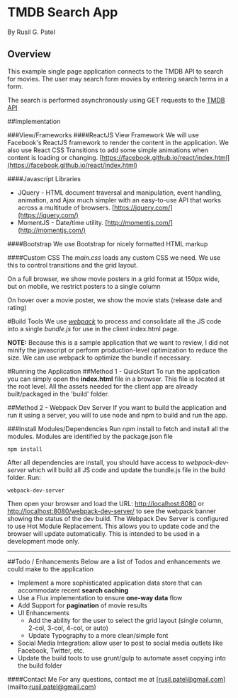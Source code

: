 TMDB Search App
===
By Rusil G. Patel
## Overview
This example single page application connects to the TMDB API to search for movies.  The user may search form movies by entering search terms in a form.

The search is performed asynchronously using GET requests to the [TMDB API](https://www.themoviedb.org/?language=en)

##Implementation

###View/Frameworks
####ReactJS View Framework
We will use Facebook's ReactJS framework to render the content in the application.  We also use React CSS Transitions to add some simple animations when content is loading or changing. [https://facebook.github.io/react/index.html](https://facebook.github.io/react/index.html)

####Javascript Libraries
 - JQuery - HTML document traversal and manipulation, event handling, animation, and Ajax much simpler with an easy-to-use API that works across a multitude of browsers.  [https://jquery.com/](https://jquery.com/)
 - MomentJS - Date/time utility. [http://momentjs.com/](http://momentjs.com/)

####Bootstrap
We use Bootstrap for nicely formatted HTML markup

####Custom CSS
The *main.css* loads any custom CSS we need.  We use this to control transitions and the grid layout.

On a full browser, we show movie posters in a grid format at 150px wide, but on mobile, we restrict posters to a single column

On hover over a movie poster, we show the movie stats (release date and rating)

#Build Tools
We use [*webpack*](https://webpack.github.io/) to process and consolidate all the JS code into a single *bundle.js* for use in the client index.html page.

**NOTE:** Because this is a sample application that we want to review, I did not minify the javascript or perform production-level optimization to reduce the size.  We can use webpack to optimize the bundle if necessary.

#Running the Application
##Method 1 - QuickStart
To run the application you can simply open the **index.html** file in a browser.  This file is located at the root level.  All the assets needed for the client app are already built/packaged in the 'build' folder.

##Method 2 - Webpack Dev Server
If you want to build the application and run it using a server, you will to use node and npm to build and run the app.

###Install Modules/Dependencies
Run npm install to fetch and install all the modules.  Modules are identified by the package.json file

```
npm install
```

After all dependencies are install, you should have access to *webpack-dev-server* which will build all JS code and update the bundle.js file in the build folder.
Run:

```
webpack-dev-server
```
Then open your browser and load the URL: [http://localhost:8080](http://localhost:8080) or [http://localhost:8080/webpack-dev-server/](http://localhost:8080/webpack-dev-server/) to see the webpack banner showing the status of the dev build.  The Webpack Dev Server is configured to use Hot Module Replacement.  This allows you to update code and the browser will update automatically.  This is intended to be used in a development mode only.

---
##Todo / Enhancements
Below are a list of Todos and enhancements we could make to the application

 - Implement a more sophisticated application data store that can accommodate recent **search caching**
 - Use a Flux implementation to ensure **one-way data** flow
 - Add Support for **pagination** of movie results
 - UI Enhancements
   - Add the ability for the user to select the grid layout (single column, 2-col, 3-col, 4-col, or auto)
   - Update Typography to a more clean/simple font
 - Social Media Integration: allow user to post to social media outlets like Facebook, Twitter, etc.
 - Update the build tools to use grunt/gulp to automate asset copying into the build folder
 


####Contact Me
For any questions, contact me at [rusil.patel@gmail.com] (mailto:rusil.patel@gmail.com)
